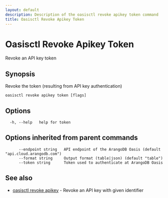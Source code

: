 ```yaml
---
layout: default
description: Description of the oasisctl revoke apikey token command
title: Oasisctl Revoke Apikey Token
---
```

# Oasisctl Revoke Apikey Token

Revoke an API key token

## Synopsis

Revoke the token (resulting from API key authentication)

```
oasisctl revoke apikey token [flags]
```

## Options

```
  -h, --help   help for token
```

## Options inherited from parent commands

```
      --endpoint string   API endpoint of the ArangoDB Oasis (default "api.cloud.arangodb.com")
      --format string     Output format (table|json) (default "table")
      --token string      Token used to authenticate at ArangoDB Oasis
```

## See also

* [oasisctl revoke apikey](oasisctl-revoke-apikey.html)	 - Revoke an API key with given identifier

